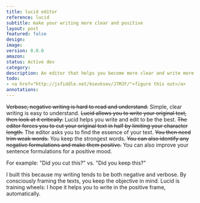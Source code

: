 ```yaml
---
title: lucid editor
reference: lucid
subtitle: make your writing more clear and positive
layout: post
featured: false
design: 
image: 
version: 0.0.0
amazon: 
status: Active dev
category: 
description: An editor that helps you become more clear and write more positively
todo:
- <a href="http://jsfiddle.net/ksevksev/J7MJF/">figure this out</a>
annotations:
---
```


<strike>Verbose, negative writing is hard to read and understand.</strike> Simple, clear writing is easy to understand. <strike>Lucid allows you to write your original text, then look at it critically.</strike> Lucid helps you write and edit to be the best. <strike>The editor forces you to cut your original text in half by limiting your character length.</strike> The editor asks you to find the essence of your text. <strike>You then need trim weak words.</strike> You keep the strongest words. <strike>You can also identify any negative formulations and make them positive.</strike> You can also improve your sentence formulations for a positive mood.

For example: "Did you cut this?" vs. "Did you keep this?"

I built this because my writing tends to be both negative and verbose. By consciously framing the texts, you keep the objective in mind. Lucid is training wheels: I hope it helps you to write in the positive frame, automatically.